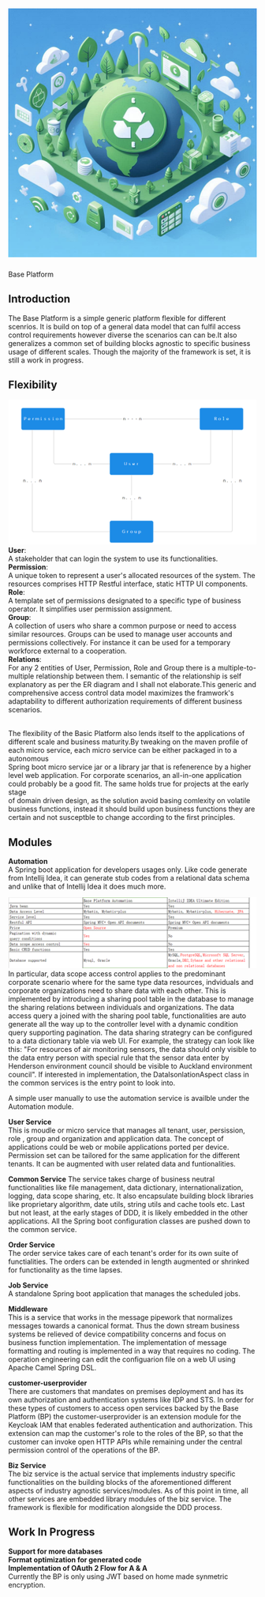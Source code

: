 # ![Base Platform](th.jpg)

Base Platform

## Introduction

The Base Platform is a simple generic platform flexible for different scenrios. It is build on top of a general data model that can fulfil access control requirements however diverse the scenarios can can be.It also generalizes a common set of building blocks agnostic to specific business usage of different scales. Though the majority of the framework is set, it is still a work in progress.

## Flexibility

![Generic Access Aontrol Model](er.png)
**User**:<br>
A stakeholder that can login the system to use its functionalities.<br>
**Permission**:<br>
A unique token to represent a user's allocated resources of the system. The resources comprises HTTP Restful interface, static HTTP UI components.<br>
**Role**:<br>
A template set of permissions designated to a specific type of business operator. It simplifies user permission assignment.<br>
**Group**:<br>
A collection of users who share a common purpose or need to access similar resources. Groups can be used to manage user accounts and permissions collectively. For instance it can be used for a temporary workforce external to a cooperation.<br>
**Relations**:<br>
For any 2 entities of User, Permission, Role and Group there is a multiple-to-multiple relationship between them. I semantic of the relationship is self explanatory as per the ER diagram and I shall not elaborate.This generic and comprehensive access control data model maximizes the framwork's adaptability to different authorization requirements of different business scenarios.

<br>
The flexibility of the Basic Platform also lends itself to the applications of different scale and business maturity.By tweaking on the maven profile of each micro service, each micro service can be either packaged in to a autonomous<br>
Spring boot micro service jar or a library jar that is refenerence by a higher level web application. For corporate scenarios, an all-in-one application could probably be a good fit. The same holds true for projects at the early stage<br> 
of domain driven design, as the solution avoid basing comlexity on volatile business functions, instead it should build upon business functions they are certain and not susceptble to change according to the first principles.<br>

## Modules

**Automation**<br>
A Spring boot application for developers usages only. Like code generate from Intellij Idea, it can generate stub codes from a relational data schema and unlike that of Intellij Idea it does much more.

![Comparison between Base Platform Automation and IntelliJ IDEA Ultimate ](comparison.png)
<br>
In particular, data scope access control applies to the predominant corporate scenario where for the same type data resources, indviduals and corporate organizations need to share data with each other. This is implemented by introducing a sharing pool table in the database to manage the sharing relations between individuals and organizations. The data access query a joined with the sharing pool table, functionalities are auto generate all the way up to the controller level with a dynamic condition query supporting pagination. The data sharing strategry can be configured to a data dictionary table via web UI. For example, the strategy can look like this: "For resources of air monitoring sensors, the data should only visible to the data entry person with special rule that the sensor data enter by Henderson environment council should be visible to Auckland environment council". If interested in implementation, the DataIsonlationAspect class in the common services is the entry point to look into. <br>

A simple user manually to use the automation service is availble under the Automation module.

**User Service**<br>
This is moudle or micro service that manages all tenant, user, persission, role , group and organization and application data. The concept of applications could be web or mobile applications ported per device. Permission set can be tailored for the same application for the different tenants. It can be augmented with user related data and funtionalities.<br>

**Common Service** <dr>
The service takes charge of business neutral functionalities like file management, data dictionary, internationalization, logging, data scope sharing, etc. It also encapsulate building block libraries like proprietary algorithm, date utils, string utils and cache tools etc. Last but not least, at the early stages of DDD, it is likely embedded in the other applications. All the Spring boot configuration classes are pushed down to the common service.<br>

**Order Service** <br>
The order service takes care of each tenant's order for its own suite of functialities. The orders can be extended in length augmented or shrinked for functionality as the time lapses. <br>

**Job Service** <br>
A standalone Spring boot application that manages the scheduled jobs.<br>

**Middleware**<br>
This is a service that works in the message pipework that normalizes messages towards a canonical format. Thus the down stream business systems be relieved of device compatibility concerns and focus on business function implementation. The implementation of message formatting and routing is implemented in a way that requires no coding. The operation engineering can edit the configuarion file on a web UI using Apache Camel Spring DSL.<br>

**customer-userprovider** <br>
There are customers that mandates on premises deployment and has its own authorization and authentication systems like IDP and STS. In order for these types of customers to access open services backed by the Base Platform (BP) the customer-userprovider is an extension module for the Keycloak IAM that enables federated authentication and authorization. This extension can map the customer's role to the roles of the BP, so that the customer can invoke
open HTTP APIs while remaining under the central permission control of the operations of the BP. <br>

**Biz Service** <br>
The biz service is the actual service that implements industry specific functionalities on the building blocks of the aforementioned different aspects of industry agnostic services/modules. As of this point in time, all other services are embedded library modules of the biz service. The framework is flexible for modification alongside the DDD process.<br>

## Work In Progress

**Support for more databases** <br>
**Format optimization for generated code**<br>
**Implementation of OAuth 2 Flow for A & A** <br>
Currently the BP is only using JWT based on home made synmetric encryption.
